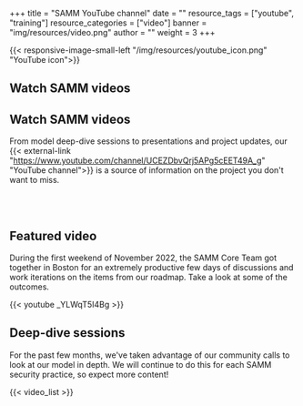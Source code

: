 +++
title = "SAMM YouTube channel"
date = ""
resource_tags = ["youtube", "training"]
resource_categories = ["video"]
banner = "img/resources/video.png"
author = ""
weight = 3
+++

{{< responsive-image-small-left  "/img/resources/youtube_icon.png" "YouTube icon">}}

## Watch SAMM videos



## Watch SAMM videos

From model deep-dive sessions to presentations and project updates, our {{< external-link "https://www.youtube.com/channel/UCEZDbvQrj5APg5cEET49A_g" "YouTube channel">}} is a source of information on the project you don't want to miss.

<br/><br/>

## Featured video

During the first weekend of November 2022, the SAMM Core Team got together in Boston for an extremely productive few days of discussions and work iterations on the items from our roadmap. Take a look at some of the outcomes.

{{< youtube _YLWqT5I4Bg >}}

## Deep-dive sessions

For the past few months, we've taken advantage of our community calls to look at our model in depth. We will continue to do this for each SAMM security practice, so expect more content!

{{< video_list >}}

